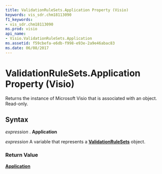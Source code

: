 ```yaml
---
title: ValidationRuleSets.Application Property (Visio)
keywords: vis_sdr.chm18113090
f1_keywords:
- vis_sdr.chm18113090
ms.prod: visio
api_name:
- Visio.ValidationRuleSets.Application
ms.assetid: f59cbefa-e6db-f998-e93e-2a9e46abac83
ms.date: 06/08/2017
---
```



# ValidationRuleSets.Application Property (Visio)

Returns the instance of Microsoft Visio that is associated with an object. Read-only.


## Syntax

 _expression_ . **Application**

 _expression_ A variable that represents a **[ValidationRuleSets](validationrulesets-object-visio.md)** object.


### Return Value

 **[Application](application-object-visio.md)**


